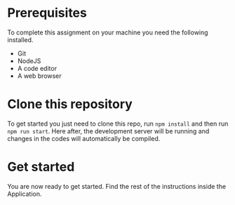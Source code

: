 # Prerequisites

To complete this assignment on your machine you need the following installed.

* Git
* NodeJS
* A code editor
* A web browser

# Clone this repository

To get started you just need to clone this repo, run `npm install` and then run `npm run start`. Here after, the development server will be running and changes in the codes will automatically be compiled.

# Get started

You are now ready to get started. Find the rest of the instructions inside the Application.
